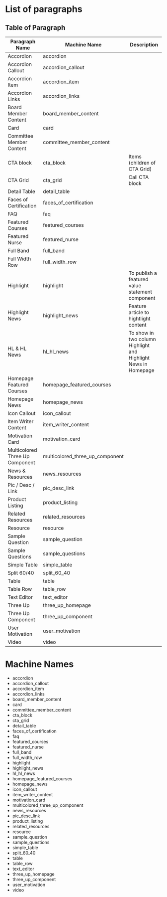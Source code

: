 # List of paragraphs

## Table of Paragraph

| Paragraph Name | Machine Name | Description |
|----------------|--------------|-------------|
| Accordion | accordion | |
| Accordion Callout | accordion_callout | |
| Accordion Item | accordion_item | |
| Accordion Links | accordion_links | |
| Board Member Content | board_member_content | |
| Card | card | |
| Committee Member Content | committee_member_content | |
| CTA block | cta_block | Items (children of CTA Grid) |
| CTA Grid | cta_grid | Call CTA block |
| Detail Table | detail_table | |
| Faces of Certification | faces_of_certification | |
| FAQ | faq | |
| Featured Courses | featured_courses | |
| Featured Nurse | featured_nurse | |
| Full Band | full_band | |
| Full Width Row | full_width_row | |
| Highlight | highlight | To publish a featured value statement component |
| Highlight News | highlight_news | Feature article to hightlight content |
| HL & HL News | hl_hl_news | To show in two column Highlight and Highlight News in Homepage |
| Homepage Featured Courses | homepage_featured_courses | |
| Homepage News | homepage_news | |
| Icon Callout | icon_callout | |
| Item Writer Content | item_writer_content | |
| Motivation Card | motivation_card | |
| Multicolored Three Up Component | multicolored_three_up_component | |
| News & Resources | news_resources | |
| Pic / Desc / Link | pic_desc_link | |
| Product Listing | product_listing | |
| Related Resources | related_resources | |
| Resource | resource | |
| Sample Question | sample_question | |
| Sample Questions | sample_questions | |
| Simple Table | simple_table | |
| Split 60/40 | split_60_40 | |
| Table | table | |
| Table Row | table_row | |
| Text Editor | text_editor | |
| Three Up | three_up_homepage | |
| Three Up Component | three_up_component | |
| User Motivation | user_motivation | |
| Video | video | |

# Machine Names
- accordion
- accordion_callout
- accordion_item
- accordion_links
- board_member_content
- card
- committee_member_content
- cta_block
- cta_grid
- detail_table
- faces_of_certification
- faq
- featured_courses
- featured_nurse
- full_band
- full_width_row
- highlight
- highlight_news
- hl_hl_news
- homepage_featured_courses
- homepage_news
- icon_callout
- item_writer_content
- motivation_card
- multicolored_three_up_component
- news_resources
- pic_desc_link
- product_listing
- related_resources
- resource
- sample_question
- sample_questions
- simple_table
- split_60_40
- table
- table_row
- text_editor
- three_up_homepage
- three_up_component
- user_motivation
- video